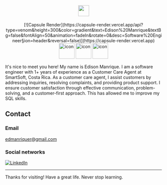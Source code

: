 <div align="center">
  <h1><img src="https://media.giphy.com/media/hvRJCLFzcasrR4ia7z/giphy.gif" width="35"></h1>
</div>
<div align="center">
[![Capsule Render](https://capsule-render.vercel.app/api?type=venom&height=300&color=gradient&text=Edison%20Manrique&textBg=false&fontAlign=50&animation=fadeIn&rotate=0&desc=Software%20Engineer&section=header&reversal=false)](https://capsule-render.vercel.app)
</div>
<div align="center">
  <img src="https://techstack-generator.vercel.app/js-icon.svg" alt="icon"width="50" height="50" />
  <img src="https://techstack-generator.vercel.app/python-icon.svg" alt="icon" width="50" height="50" />
  <img src="https://techstack-generator.vercel.app/mysql-icon.svg" alt="icon" width="50" height="50" />
</div>

It's nice to meet you here! My name is Edison Manrique. I am a software engineer with 1+ years of experience as a Customer Care Agent at SmartSoft, Costa Rica. As a customer care agent, I assist customers by addressing inquiries, resolving complaints, and providing product support. I ensure customer satisfaction through effective communication, problem-solving, and a customer-first approach. This has allowed me to improve my SQL skills.  

## Contact
### Email
edmanriquer@gmail.com
### Social networks
[![LinkedIn](https://img.shields.io/badge/LinkedIn-0077B5?style=for-the-badge&logo=linkedin&logoColor=white)](https://www.linkedin.com/in/edevmanrique/)

---

Thanks for visiting! Have a great life. Never stop learning.
